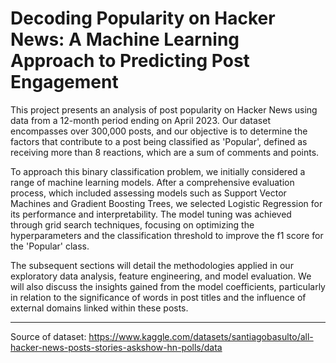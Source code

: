 # Decoding Popularity on Hacker News: A Machine Learning Approach to Predicting Post Engagement

This project presents an analysis of post popularity on Hacker News using data from a 12-month period ending on April 2023. Our dataset encompasses over 300,000 posts, and our objective is to determine the factors that contribute to a post being classified as 'Popular', defined as receiving more than 8 reactions, which are a sum of comments and points.

To approach this binary classification problem, we initially considered a range of machine learning models. After a comprehensive evaluation process, which included assessing models such as Support Vector Machines and Gradient Boosting Trees, we selected Logistic Regression for its performance and interpretability. The model tuning was achieved through grid search techniques, focusing on optimizing the hyperparameters and the classification threshold to improve the f1 score for the 'Popular' class.

The subsequent sections will detail the methodologies applied in our exploratory data analysis, feature engineering, and model evaluation. We will also discuss the insights gained from the model coefficients, particularly in relation to the significance of words in post titles and the influence of external domains linked within these posts.

---
Source of dataset:
https://www.kaggle.com/datasets/santiagobasulto/all-hacker-news-posts-stories-askshow-hn-polls/data
